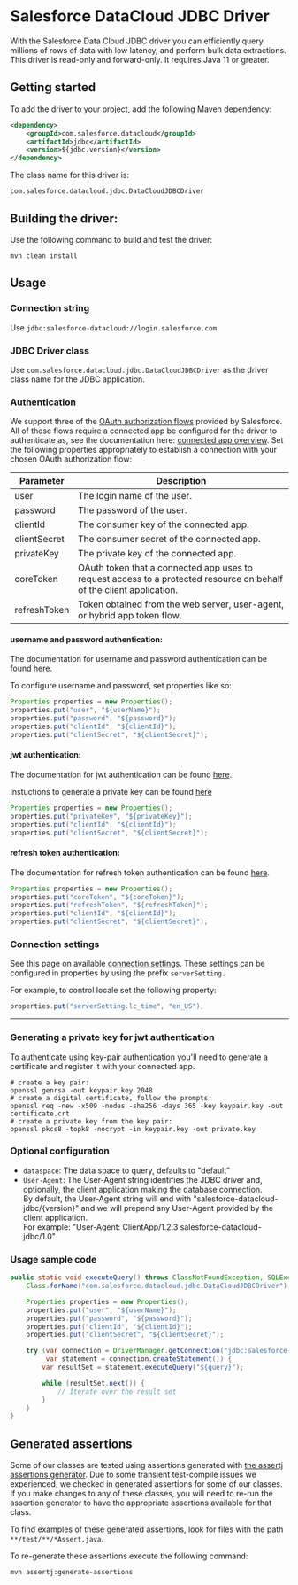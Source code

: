 # Salesforce DataCloud JDBC Driver

With the Salesforce Data Cloud JDBC driver you can efficiently query millions of rows of data with low latency, and perform bulk data extractions.
This driver is read-only and forward-only.
It requires Java 11 or greater.


## Getting started

To add the driver to your project, add the following Maven dependency:

```xml
<dependency>
    <groupId>com.salesforce.datacloud</groupId>
    <artifactId>jdbc</artifactId>
    <version>${jdbc.version}</version>
</dependency>
```

The class name for this driver is:

```
com.salesforce.datacloud.jdbc.DataCloudJDBCDriver
```

## Building the driver:

Use the following command to build and test the driver:

```shell
mvn clean install
```

## Usage

### Connection string

Use `jdbc:salesforce-datacloud://login.salesforce.com`

### JDBC Driver class

Use `com.salesforce.datacloud.jdbc.DataCloudJDBCDriver` as the driver class name for the JDBC application.

### Authentication

We support three of the [OAuth authorization flows][oauth authorization flows] provided by Salesforce.
All of these flows require a connected app be configured for the driver to authenticate as, see the documentation here: [connected app overview][connected app overview].
Set the following properties appropriately to establish a connection with your chosen OAuth authorization flow:

| Parameter    | Description                                                                                                          |
|--------------|----------------------------------------------------------------------------------------------------------------------|
| user         | The login name of the user.                                                                                          |
| password     | The password of the user.                                                                                            |
| clientId     | The consumer key of the connected app.                                                                               |
| clientSecret | The consumer secret of the connected app.                                                                            |
| privateKey   | The private key of the connected app.                                                                                |
| coreToken    | OAuth token that a connected app uses to request access to a protected resource on behalf of the client application. |
| refreshToken | Token obtained from the web server, user-agent, or hybrid app token flow.                                            |


#### username and password authentication:

The documentation for username and password authentication can be found [here][username flow].

To configure username and password, set properties like so:

```java
Properties properties = new Properties();
properties.put("user", "${userName}");
properties.put("password", "${password}");
properties.put("clientId", "${clientId}");
properties.put("clientSecret", "${clientSecret}");
```

#### jwt authentication:

The documentation for jwt authentication can be found [here][jwt flow].

Instuctions to generate a private key can be found [here](#generating-a-private-key-for-jwt-authentication)

```java
Properties properties = new Properties();
properties.put("privateKey", "${privateKey}");
properties.put("clientId", "${clientId}");
properties.put("clientSecret", "${clientSecret}");
```

#### refresh token authentication:

The documentation for refresh token authentication can be found [here][refresh token flow].

```java
Properties properties = new Properties();
properties.put("coreToken", "${coreToken}");
properties.put("refreshToken", "${refreshToken}");
properties.put("clientId", "${clientId}");
properties.put("clientSecret", "${clientSecret}");
```

### Connection settings

See this page on available [connection settings][connection settings].
These settings can be configured in properties by using the prefix `serverSetting.`

For example, to control locale set the following property:

```java
properties.put("serverSetting.lc_time", "en_US");
```

---

### Generating a private key for jwt authentication

To authenticate using key-pair authentication you'll need to generate a certificate and register it with your connected app.

```shell
# create a key pair:
openssl genrsa -out keypair.key 2048
# create a digital certificate, follow the prompts:
openssl req -new -x509 -nodes -sha256 -days 365 -key keypair.key -out certificate.crt
# create a private key from the key pair:
openssl pkcs8 -topk8 -nocrypt -in keypair.key -out private.key
```

### Optional configuration

- `dataspace`: The data space to query, defaults to "default"
- `User-Agent`: The User-Agent string identifies the JDBC driver and, optionally, the client application making the database connection. <br />
  By default, the User-Agent string will end with "salesforce-datacloud-jdbc/{version}" and we will prepend any User-Agent provided by the client application. <br />
  For example: "User-Agent: ClientApp/1.2.3 salesforce-datacloud-jdbc/1.0"


### Usage sample code

```java
public static void executeQuery() throws ClassNotFoundException, SQLException {
    Class.forName("com.salesforce.datacloud.jdbc.DataCloudJDBCDriver");

    Properties properties = new Properties();
    properties.put("user", "${userName}");
    properties.put("password", "${password}");
    properties.put("clientId", "${clientId}");
    properties.put("clientSecret", "${clientSecret}");

    try (var connection = DriverManager.getConnection("jdbc:salesforce-datacloud://login.salesforce.com", properties);
         var statement = connection.createStatement()) {
        var resultSet = statement.executeQuery("${query}");

        while (resultSet.next()) {
            // Iterate over the result set
        }
    }
}
```

## Generated assertions

Some of our classes are tested using assertions generated with [the assertj assertions generator][assertion generator].
Due to some transient test-compile issues we experienced, we checked in generated assertions for some of our classes.
If you make changes to any of these classes, you will need to re-run the assertion generator to have the appropriate assertions available for that class.

To find examples of these generated assertions, look for files with the path `**/test/**/*Assert.java`.

To re-generate these assertions execute the following command:

```shell
mvn assertj:generate-assertions
```


[oauth authorization flows]: https://help.salesforce.com/s/articleView?id=sf.remoteaccess_oauth_flows.htm&type=5
[username flow]: https://help.salesforce.com/s/articleView?id=sf.remoteaccess_oauth_username_password_flow.htm&type=5
[jwt flow]: https://help.salesforce.com/s/articleView?id=sf.remoteaccess_oauth_jwt_flow.htm&type=5
[refresh token flow]: https://help.salesforce.com/s/articleView?id=sf.remoteaccess_oauth_refresh_token_flow.htm&type=5
[connection settings]: https://tableau.github.io/hyper-db/docs/hyper-api/connection#connection-settings
[assertion generator]: https://joel-costigliola.github.io/assertj/assertj-assertions-generator-maven-plugin.html#configuration
[connected app overview]: https://help.salesforce.com/s/articleView?id=sf.connected_app_overview.htm&type=5